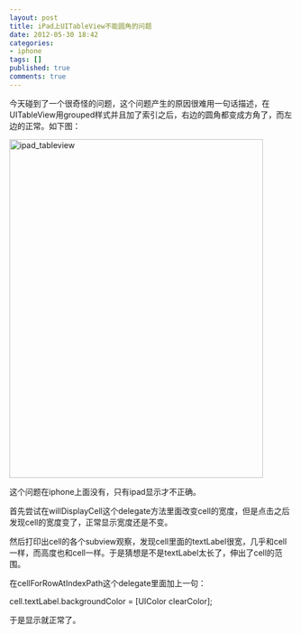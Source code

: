 ```yaml
---
layout: post
title: iPad上UITableView不能圆角的问题
date: 2012-05-30 18:42
categories:
- iphone
tags: []
published: true
comments: true
---
```

<p><p>今天碰到了一个很奇怪的问题，这个问题产生的原因很难用一句话描述，在UITableView用grouped样式并且加了索引之后，右边的圆角都变成方角了，而左边的正常。如下图：</p>
<p><img title="ipad_tableview.png" src="http://phaibin.tk/wp-content/uploads/2012/05/ipad_tableview.png" border="0" alt="ipad_tableview" width="450" height="600" /></p>
<p>这个问题在iphone上面没有，只有ipad显示才不正确。</p>
<p>首先尝试在willDisplayCell这个delegate方法里面改变cell的宽度，但是点击之后发现cell的宽度变了，正常显示宽度还是不变。</p>
<p>然后打印出cell的各个subview观察，发现cell里面的textLabel很宽，几乎和cell一样，而高度也和cell一样。于是猜想是不是textLabel太长了，伸出了cell的范围。</p>
<p>在cellForRowAtIndexPath这个delegate里面加上一句：</p>
<p>cell.textLabel.backgroundColor = [UIColor clearColor];</p>
<p>于是显示就正常了。</p></p>
